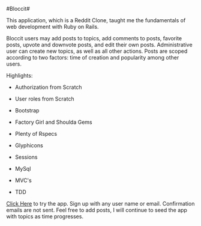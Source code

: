#Bloccit#

This application, which is a Reddit Clone, taught me the fundamentals of web development with Ruby on Rails.

Bloccit users may add posts to topics, add comments to posts, favorite posts, upvote and downvote posts, and edit their own posts. Administrative user can create new topics, as well as all other actions. Posts are scoped according to two factors: time of creation and popularity among other users.

Highlights:

* Authorization from Scratch

* User roles from Scratch

* Bootstrap

* Factory Girl and Shoulda Gems

* Plenty of Rspecs

* Glyphicons

* Sessions

* MySql

* MVC's

* TDD


[Click Here](dry-reef-8694.herokuapp.com) to try the app. Sign up with any user name or email. Confirmation emails are not sent. Feel free to add posts, I will continue to seed the app with topics as time progresses.
